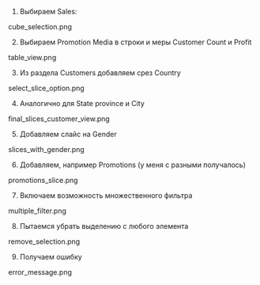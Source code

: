 1) Выбираем Sales:

cube_selection.png

2) Выбираем Promotion Media в строки и меры Customer Count и Profit

table_view.png

3) Из раздела Customers добавляем срез Country

select_slice_option.png

4) Аналогично для State province и City

final_slices_customer_view.png

5) Добавляем слайс на Gender

slices_with_gender.png

6) Добавляем, например Promotions (у меня с разными получалось)

promotions_slice.png

7) Включаем возможность множественного фильтра

multiple_filter.png

8) Пытаемся убрать выделению с любого элемента

remove_selection.png

9) Получаем ошибку

error_message.png